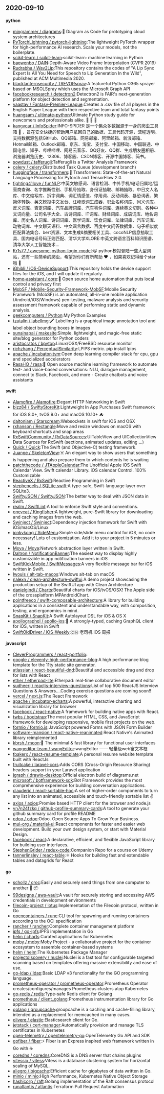 ## 2020-09-10

#### python
* [mingrammer / diagrams](https://github.com/mingrammer/diagrams):🎨
Diagram as Code for prototyping cloud system architectures
* [PyTorchLightning / pytorch-lightning](https://github.com/PyTorchLightning/pytorch-lightning):The lightweight PyTorch wrapper for high-performance AI research. Scale your models, not the boilerplate.
* [scikit-learn / scikit-learn](https://github.com/scikit-learn/scikit-learn):scikit-learn: machine learning in Python
* [baowenbo / DAIN](https://github.com/baowenbo/DAIN):Depth-Aware Video Frame Interpolation (CVPR 2019)
* [Rudrabha / Wav2Lip](https://github.com/Rudrabha/Wav2Lip):This repository contains the codes of "A Lip Sync Expert Is All You Need for Speech to Lip Generation In the Wild", published at ACM Multimedia 2020.
* [blacklanternsecurity / TREVORspray](https://github.com/blacklanternsecurity/TREVORspray):A featureful Python O365 sprayer based on MSOLSpray which uses the Microsoft Graph API
* [facebookresearch / detectron2](https://github.com/facebookresearch/detectron2):Detectron2 is FAIR's next-generation platform for object detection and segmentation.
* [vaastav / Fantasy-Premier-League](https://github.com/vaastav/Fantasy-Premier-League):Creates a .csv file of all players in the English Player League with their respective team and total fantasy points
* [huangsam / ultimate-python](https://github.com/huangsam/ultimate-python):Ultimate Python study guide for newcomers and professionals alike.
🐍
🐍
🐍
* [kangvcar / InfoSpider](https://github.com/kangvcar/InfoSpider):INFO-SPIDER 是一个集众多数据源于一身的爬虫工具箱
🧰
，旨在安全快捷的帮助用户拿回自己的数据，工具代码开源，流程透明。支持数据源包括GitHub、QQ邮箱、网易邮箱、阿里邮箱、新浪邮箱、Hotmail邮箱、Outlook邮箱、京东、淘宝、支付宝、中国移动、中国联通、中国电信、知乎、哔哩哔哩、网易云音乐、QQ好友、QQ群、生成朋友圈相册、浏览器浏览历史、12306、博客园、CSDN博客、开源中国博客、简书。
* [sowdust / tafferugli](https://github.com/sowdust/tafferugli):Tafferugli is a Twitter Analysis Framework
* [celery / celery](https://github.com/celery/celery):Distributed Task Queue (development branch)
* [huggingface / transformers](https://github.com/huggingface/transformers):🤗
Transformers: State-of-the-art Natural Language Processing for Pytorch and TensorFlow 2.0.
* [fighting41love / funNLP](https://github.com/fighting41love/funNLP):中英文敏感词、语言检测、中外手机/电话归属地/运营商查询、名字推断性别、手机号抽取、身份证抽取、邮箱抽取、中日文人名库、中文缩写库、拆字词典、词汇情感值、停用词、反动词表、暴恐词表、繁简体转换、英文模拟中文发音、汪峰歌词生成器、职业名称词库、同义词库、反义词库、否定词库、汽车品牌词库、汽车零件词库、连续英文切割、各种中文词向量、公司名字大全、古诗词库、IT词库、财经词库、成语词库、地名词库、历史名人词库、诗词词库、医学词库、饮食词库、法律词库、汽车词库、动物词库、中文聊天语料、中文谣言数据、百度中文问答数据集、句子相似度匹配算法集合、bert资源、文本生成&摘要相关工具、cocoNLP信息抽取工具、国内电话号码正则匹配、清华大学XLORE:中英文跨语言百科知识图谱、清华大学人工智能技术…
* [Kr1s77 / awesome-python-login-model](https://github.com/Kr1s77/awesome-python-login-model):😮
python模拟登陆一些大型网站，还有一些简单的爬虫，希望对你们有所帮助
❤️
，如果喜欢记得给个star哦
🌟
* [iGhibli / iOS-DeviceSupport](https://github.com/iGhibli/iOS-DeviceSupport):This repository holds the device support files for the iOS, and I will update it regularly.
* [home-assistant / core](https://github.com/home-assistant/core):🏡
Open source home automation that puts local control and privacy first
* [MobSF / Mobile-Security-Framework-MobSF](https://github.com/MobSF/Mobile-Security-Framework-MobSF):Mobile Security Framework (MobSF) is an automated, all-in-one mobile application (Android/iOS/Windows) pen-testing, malware analysis and security assessment framework capable of performing static and dynamic analysis.
* [geekcomputers / Python](https://github.com/geekcomputers/Python):My Python Examples
* [tzutalin / labelImg](https://github.com/tzutalin/labelImg):🖍️
LabelImg is a graphical image annotation tool and label object bounding boxes in images
* [sunainapai / makesite](https://github.com/sunainapai/makesite):Simple, lightweight, and magic-free static site/blog generator for Python coders
* [aristocratos / bpytop](https://github.com/aristocratos/bpytop):Linux/OSX/FreeBSD resource monitor
* [richzhang / PerceptualSimilarity](https://github.com/richzhang/PerceptualSimilarity):LPIPS metric. pip install lpips
* [apache / incubator-tvm](https://github.com/apache/incubator-tvm):Open deep learning compiler stack for cpu, gpu and specialized accelerators
* [RasaHQ / rasa](https://github.com/RasaHQ/rasa):💬
Open source machine learning framework to automate text- and voice-based conversations: NLU, dialogue management, connect to Slack, Facebook, and more - Create chatbots and voice assistants

#### swift
* [Alamofire / Alamofire](https://github.com/Alamofire/Alamofire):Elegant HTTP Networking in Swift
* [bizz84 / SwiftyStoreKit](https://github.com/bizz84/SwiftyStoreKit):Lightweight In App Purchases Swift framework for iOS 8.0+, tvOS 9.0+ and macOS 10.10+
⛺
* [daltoniam / Starscream](https://github.com/daltoniam/Starscream):Websockets in swift for iOS and OSX
* [rxhanson / Rectangle](https://github.com/rxhanson/Rectangle):Move and resize windows on macOS with keyboard shortcuts and snap areas
* [RxSwiftCommunity / RxDataSources](https://github.com/RxSwiftCommunity/RxDataSources):UITableView and UICollectionView Data Sources for RxSwift (sections, animated updates, editing ...)
* [Quick / Quick](https://github.com/Quick/Quick):The Swift (and Objective-C) testing framework.
* [Juanpe / SkeletonView](https://github.com/Juanpe/SkeletonView):☠️
An elegant way to show users that something is happening and also prepare them to which contents he is waiting
* [patchthecode / JTAppleCalendar](https://github.com/patchthecode/JTAppleCalendar):The Unofficial Apple iOS Swift Calendar View. Swift calendar Library. iOS calendar Control. 100% Customizable
* [ReactiveX / RxSwift](https://github.com/ReactiveX/RxSwift):Reactive Programming in Swift
* [stephencelis / SQLite.swift](https://github.com/stephencelis/SQLite.swift):A type-safe, Swift-language layer over SQLite3.
* [SwiftyJSON / SwiftyJSON](https://github.com/SwiftyJSON/SwiftyJSON):The better way to deal with JSON data in Swift.
* [realm / SwiftLint](https://github.com/realm/SwiftLint):A tool to enforce Swift style and conventions.
* [onevcat / Kingfisher](https://github.com/onevcat/Kingfisher):A lightweight, pure-Swift library for downloading and caching images from the web.
* [Swinject / Swinject](https://github.com/Swinject/Swinject):Dependency injection framework for Swift with iOS/macOS/Linux
* [jonkykong / SideMenu](https://github.com/jonkykong/SideMenu):Simple side/slide menu control for iOS, no code necessary! Lots of customization. Add it to your project in 5 minutes or less.
* [Moya / Moya](https://github.com/Moya/Moya):Network abstraction layer written in Swift.
* [Daltron / NotificationBanner](https://github.com/Daltron/NotificationBanner):The easiest way to display highly customizable in app notification banners in iOS
* [SwiftKickMobile / SwiftMessages](https://github.com/SwiftKickMobile/SwiftMessages):A very flexible message bar for iOS written in Swift.
* [lwouis / alt-tab-macos](https://github.com/lwouis/alt-tab-macos):Windows alt-tab on macOS
* [nalexn / clean-architecture-swiftui](https://github.com/nalexn/clean-architecture-swiftui):A demo project showcasing the production setup of the SwiftUI app with Clean Architecture
* [danielgindi / Charts](https://github.com/danielgindi/Charts):Beautiful charts for iOS/tvOS/OSX! The Apple side of the crossplatform MPAndroidChart.
* [pointfreeco / swift-composable-architecture](https://github.com/pointfreeco/swift-composable-architecture):A library for building applications in a consistent and understandable way, with composition, testing, and ergonomics in mind.
* [SnapKit / SnapKit](https://github.com/SnapKit/SnapKit):A Swift Autolayout DSL for iOS & OS X
* [apollographql / apollo-ios](https://github.com/apollographql/apollo-ios):📱
A strongly-typed, caching GraphQL client for iOS, written in Swift
* [SwiftOldDriver / iOS-Weekly](https://github.com/SwiftOldDriver/iOS-Weekly):🇨🇳
老司机 iOS 周报

#### javascript
* [CleverProgrammers / react-portfolio](https://github.com/CleverProgrammers/react-portfolio):
* [google / eleventy-high-performance-blog](https://github.com/google/eleventy-high-performance-blog):A high performance blog template for the 11ty static site generator.
* [atlassian / react-beautiful-dnd](https://github.com/atlassian/react-beautiful-dnd):Beautiful and accessible drag and drop for lists with React
* [ether / etherpad-lite](https://github.com/ether/etherpad-lite):Etherpad: real-time collaborative document editor
* [sudheerj / reactjs-interview-questions](https://github.com/sudheerj/reactjs-interview-questions):List of top 500 ReactJS Interview Questions & Answers....Coding exercise questions are coming soon!!
* [vercel / next.js](https://github.com/vercel/next.js):The React Framework
* [apache / incubator-echarts](https://github.com/apache/incubator-echarts):A powerful, interactive charting and visualization library for browser
* [facebook / react-native](https://github.com/facebook/react-native):A framework for building native apps with React.
* [twbs / bootstrap](https://github.com/twbs/bootstrap):The most popular HTML, CSS, and JavaScript framework for developing responsive, mobile first projects on the web.
* [formio / formio.js](https://github.com/formio/formio.js):JavaScript powered Forms with JSON Form Builder
* [software-mansion / react-native-reanimated](https://github.com/software-mansion/react-native-reanimated):React Native's Animated library reimplemented
* [kbrsh / moon](https://github.com/kbrsh/moon):🌙
The minimal & fast library for functional user interfaces
* [wangeditor-team / wangEditor](https://github.com/wangeditor-team/wangEditor):wangEditor —— 轻量级web富文本框
* [tbakerx / react-resume-template](https://github.com/tbakerx/react-resume-template):A personal resume website template built with ReactJs
* [fruitcake / laravel-cors](https://github.com/fruitcake/laravel-cors):Adds CORS (Cross-Origin Resource Sharing) headers support in your Laravel application
* [jgraph / drawio-desktop](https://github.com/jgraph/drawio-desktop):Official electron build of diagrams.net
* [microsoft / botframework-sdk](https://github.com/microsoft/botframework-sdk):Bot Framework provides the most comprehensive experience for building conversation applications.
* [clauderic / react-sortable-hoc](https://github.com/clauderic/react-sortable-hoc):A set of higher-order components to turn any list into an animated, accessible and touch-friendly sortable list
✌️
* [axios / axios](https://github.com/axios/axios):Promise based HTTP client for the browser and node.js
* [vn7n24fzkq / github-profile-summary-cards](https://github.com/vn7n24fzkq/github-profile-summary-cards):A tool to generate your github summary card for profile README
* [odoo / odoo](https://github.com/odoo/odoo):Odoo. Open Source Apps To Grow Your Business.
* [mui-org / material-ui](https://github.com/mui-org/material-ui):React components for faster and easier web development. Build your own design system, or start with Material Design.
* [facebook / react](https://github.com/facebook/react):A declarative, efficient, and flexible JavaScript library for building user interfaces.
* [StephenGrider / redux-code](https://github.com/StephenGrider/redux-code):Companion Repo for a course on Udemy
* [tannerlinsley / react-table](https://github.com/tannerlinsley/react-table):⚛️
Hooks for building fast and extendable tables and datagrids for React

#### go
* [schollz / croc](https://github.com/schollz/croc):Easily and securely send things from one computer to another
🐊
📦
* [99designs / aws-vault](https://github.com/99designs/aws-vault):A vault for securely storing and accessing AWS credentials in development environments
* [filecoin-project / lotus](https://github.com/filecoin-project/lotus):Implementation of the Filecoin protocol, written in Go
* [opencontainers / runc](https://github.com/opencontainers/runc):CLI tool for spawning and running containers according to the OCI specification
* [rancher / rancher](https://github.com/rancher/rancher):Complete container management platform
* [ipfs / go-ipfs](https://github.com/ipfs/go-ipfs):IPFS implementation in Go
* [helm / charts](https://github.com/helm/charts):Curated applications for Kubernetes
* [moby / moby](https://github.com/moby/moby):Moby Project - a collaborative project for the container ecosystem to assemble container-based systems
* [helm / helm](https://github.com/helm/helm):The Kubernetes Package Manager
* [projectdiscovery / nuclei](https://github.com/projectdiscovery/nuclei):Nuclei is a fast tool for configurable targeted scanning based on templates offering massive extensibility and ease of use.
* [go-ldap / ldap](https://github.com/go-ldap/ldap):Basic LDAP v3 functionality for the GO programming language.
* [prometheus-operator / prometheus-operator](https://github.com/prometheus-operator/prometheus-operator):Prometheus Operator creates/configures/manages Prometheus clusters atop Kubernetes
* [go-redis / redis](https://github.com/go-redis/redis):Type-safe Redis client for Golang
* [prometheus / client_golang](https://github.com/prometheus/client_golang):Prometheus instrumentation library for Go applications
* [golang / groupcache](https://github.com/golang/groupcache):groupcache is a caching and cache-filling library, intended as a replacement for memcached in many cases.
* [olivere / elastic](https://github.com/olivere/elastic):Elasticsearch client for Go.
* [jetstack / cert-manager](https://github.com/jetstack/cert-manager):Automatically provision and manage TLS certificates in Kubernetes
* [open-telemetry / opentelemetry-go](https://github.com/open-telemetry/opentelemetry-go):OpenTelemetry Go API and SDK
* [gofiber / fiber](https://github.com/gofiber/fiber):⚡️
Fiber is an Express inspired web framework written in Go with
☕️
* [coredns / coredns](https://github.com/coredns/coredns):CoreDNS is a DNS server that chains plugins
* [vitessio / vitess](https://github.com/vitessio/vitess):Vitess is a database clustering system for horizontal scaling of MySQL.
* [allegro / bigcache](https://github.com/allegro/bigcache):Efficient cache for gigabytes of data written in Go.
* [minio / minio](https://github.com/minio/minio):High Performance, Kubernetes Native Object Storage
* [hashicorp / raft](https://github.com/hashicorp/raft):Golang implementation of the Raft consensus protocol
* [runatlantis / atlantis](https://github.com/runatlantis/atlantis):Terraform Pull Request Automation
